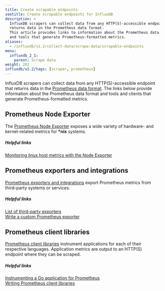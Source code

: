 ```yaml
---
title: Create scrapable endpoints
seotitle: Create scrapable endpoints for InfluxDB
description: >
  InfluxDB scrapers can collect data from any HTTP(S)-accessible endpoint that
  returns data in the Prometheus data format.
  This article provides links to information about the Prometheus data format
  and tools that generate Prometheus-formatted metrics.
aliases:
  - /influxdb/v2.2/collect-data/scrape-data/scrapable-endpoints
menu:
  influxdb_2_1:
    parent: Scrape data
weight: 202
influxdb/v2.2/tags: [scraper, prometheus]
---
```


InfluxDB scrapers can collect data from any HTTP(S)-accessible endpoint that returns data
in the [Prometheus data format](https://prometheus.io/docs/instrumenting/exposition_formats/).
The links below provide information about the Prometheus data format and tools
and clients that generate Prometheus-formatted metrics.

## Prometheus Node Exporter
The [Prometheus Node Exporter](https://github.com/prometheus/node_exporter) exposes
a wide variety of hardware- and kernel-related metrics for **\*nix** systems.

##### Helpful links
[Monitoring linux host metrics with the Node Exporter](https://prometheus.io/docs/guides/node-exporter/)  

## Prometheus exporters and integrations
[Prometheus exporters and integrations](https://prometheus.io/docs/instrumenting/exporters/)
export Prometheus metrics from third-party systems or services.

##### Helpful links
[List of third-party exporters](https://prometheus.io/docs/instrumenting/exporters/#third-party-exporters)  
[Write a custom Prometheus exporter](https://prometheus.io/docs/instrumenting/writing_exporters/)  

## Prometheus client libraries
[Prometheus client libraries](https://prometheus.io/docs/instrumenting/clientlibs/)
instrument applications for each of their respective languages.
Application metrics are output to an HTTP(S) endpoint where they can be scraped.

##### Helpful links
[Instrumenting a Go application for Prometheus](https://prometheus.io/docs/guides/go-application/)  
[Writing Prometheus client libraries](https://prometheus.io/docs/instrumenting/writing_clientlibs/)  
